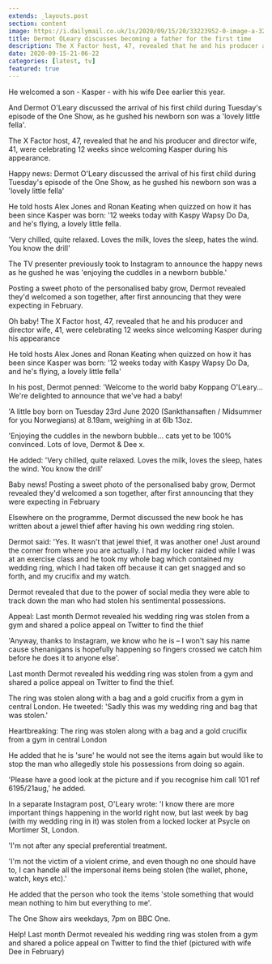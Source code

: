 ```yaml
---
extends: _layouts.post
section: content
image: https://i.dailymail.co.uk/1s/2020/09/15/20/33223952-0-image-a-32_1600199863620.jpg 
title: Dermot OLeary discusses becoming a father for the first time 
description: The X Factor host, 47, revealed that he and his producer and director wife, 41, were celebrating 12 weeks since welcoming Kasper during his appearance. 
date: 2020-09-15-21-06-22 
categories: [latest, tv] 
featured: true 
--- 
```

He welcomed a son - Kasper - with his wife Dee earlier this year.

And Dermot O'Leary discussed the arrival of his first child during Tuesday's episode of the One Show, as he gushed his newborn son was a 'lovely little fella'.

The X Factor host, 47, revealed that he and his producer and director wife, 41, were celebrating 12 weeks since welcoming Kasper during his appearance.

Happy news: Dermot O'Leary discussed the arrival of his first child during Tuesday's episode of the One Show, as he gushed his newborn son was a 'lovely little fella'

He told hosts Alex Jones and Ronan Keating when quizzed on how it has been since Kasper was born: '12 weeks today with Kaspy Wapsy Do Da, and he's flying, a lovely little fella. 

'Very chilled, quite relaxed. Loves the milk, loves the sleep, hates the wind. You know the drill'

The TV presenter previously took to Instagram to announce the happy news as he gushed he was 'enjoying the cuddles in a newborn bubble.'

Posting a sweet photo of the personalised baby grow, Dermot revealed they'd welcomed a son together, after first announcing that they were expecting in February. 

Oh baby! The X Factor host, 47, revealed that he and his producer and director wife, 41, were celebrating 12 weeks since welcoming Kasper during his appearance

He told hosts Alex Jones and Ronan Keating when quizzed on how it has been since Kasper was born: '12 weeks today with Kaspy Wapsy Do Da, and he's flying, a lovely little fella'

In his post, Dermot penned: 'Welcome to the world baby Koppang O'Leary... We're delighted to announce that we've had a baby! 

'A little boy born on Tuesday 23rd June 2020 (Sankthansaften / Midsummer for you Norwegians) at 8.19am, weighing in at 6lb 13oz. 

'Enjoying the cuddles in the newborn bubble... cats yet to be 100% convinced. Lots of love, Dermot & Dee x.

He added: 'Very chilled, quite relaxed. Loves the milk, loves the sleep, hates the wind. You know the drill' 

Baby news! Posting a sweet photo of the personalised baby grow, Dermot revealed they'd welcomed a son together, after first announcing that they were expecting in February

Elsewhere on the programme, Dermot discussed the new book he has written about a jewel thief after having his own wedding ring stolen.     

Dermot said: 'Yes. It wasn't that jewel thief, it was another one! Just around the corner from where you are actually. I had my locker raided while I was at an exercise class and he took my whole bag which contained my wedding ring, which I had taken off because it can get snagged and so forth, and my crucifix and my watch. 

Dermot revealed that due to the power of social media they were able to track down the man who had stolen his sentimental possessions. 

Appeal: Last month Dermot revealed his wedding ring was stolen from a gym and shared a police appeal on Twitter to find the thief

'Anyway, thanks to Instagram, we know who he is – I won't say his name cause shenanigans is hopefully happening so fingers crossed we catch him before he does it to anyone else'.

Last month Dermot revealed his wedding ring was stolen from a gym and shared a police appeal on Twitter to find the thief.

The ring was stolen along with a bag and a gold crucifix from a gym in central London. He tweeted: 'Sadly this was my wedding ring and bag that was stolen.' 



Heartbreaking: The ring was stolen along with a bag and a gold crucifix from a gym in central London

He added that he is 'sure' he would not see the items again but would like to stop the man who allegedly stole his possessions from doing so again.

'Please have a good look at the picture and if you recognise him call 101 ref 6195/21aug,' he added.

In a separate Instagram post, O'Leary wrote: 'I know there are more important things happening in the world right now, but last week by bag (with my wedding ring in it) was stolen from a locked locker at Psycle on Mortimer St, London.

'I'm not after any special preferential treatment.

'I'm not the victim of a violent crime, and even though no one should have to, I can handle all the impersonal items being stolen (the wallet, phone, watch, keys etc).'

He added that the person who took the items 'stole something that would mean nothing to him but everything to me'.  

The One Show airs weekdays, 7pm on BBC One. 

Help! Last month Dermot revealed his wedding ring was stolen from a gym and shared a police appeal on Twitter to find the thief (pictured with wife Dee in February) 

